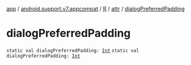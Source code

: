 [app](../../../index.md) / [android.support.v7.appcompat](../../index.md) / [R](../index.md) / [attr](index.md) / [dialogPreferredPadding](.)

# dialogPreferredPadding

`static val dialogPreferredPadding: `[`Int`](https://kotlinlang.org/api/latest/jvm/stdlib/kotlin/-int/index.html)
`static val dialogPreferredPadding: `[`Int`](https://kotlinlang.org/api/latest/jvm/stdlib/kotlin/-int/index.html)